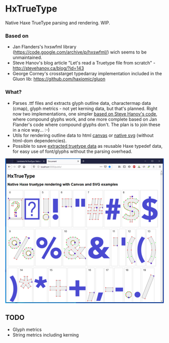 # HxTrueType
Native Haxe TrueType parsing and rendering. WIP.

### Based on 

- Jan Flanders's hxswfml library (https://code.google.com/archive/p/hxswfml/) wich seems to be unmaintained.
- Steve Hanov's blog article "Let's read a Truetype file from scratch" - http://stevehanov.ca/blog/?id=143
- George Corney's crosstarget typedarray implementation included in the Gluon lib: https://github.com/haxiomic/gluon

### What?
- Parses .ttf files and extracts glyph outline data, charactermap data (cmap), glyph metrics - not yet kerning data, but that's planned. Right now two implementations, one simpler [based on Steve Hanov's code](http://stevehanov.ca/blog/?id=143), where compound glyphs work, and one more complete based on Jan Flander's code where compound glyphs don't. The plan is to join these in a nice way... :-)
- Utils for rendering outline data to html [canvas](https://github.com/cambiata/HxTrueType/blob/master/src-truetype/truetype/TrueType2Canvas.hx) or [native svg](https://github.com/cambiata/HxTrueType/blob/master/src-truetype/truetype/TrueType2Svg.hx) (without html-dom dependencies). 
- Possible to save [extracted truetype data](https://github.com/cambiata/HxTrueType/blob/master/src-fonts/Fontdata_Arial.hx) as reusable Haxe typedef data, for easy use of font/glyphs without the parsing overhead.

![alt text](example.png)

## TODO
- Glyph metrics
- String metrics including kerning
